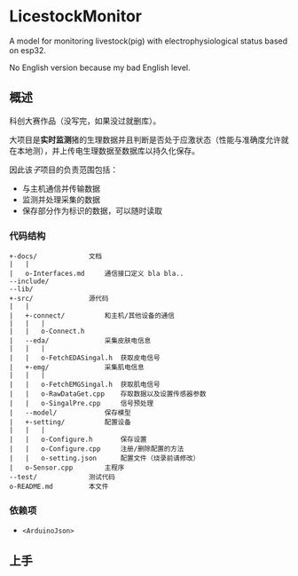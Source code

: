 # LicestockMonitor
A model for monitoring livestock(pig) with electrophysiological status based on esp32.

No English version because my bad English level.

## 概述

科创大赛作品（没写完，如果没过就删库）。

大项目是**实时监测**猪的生理数据并且判断是否处于应激状态（性能与准确度允许就在本地测），并上传电生理数据至数据库以持久化保存。

因此该*子*项目的负责范围包括：

- 与主机通信并传输数据
- 监测并处理采集的数据
- 保存部分作为标识的数据，可以随时读取

### 代码结构

```
+-docs/             文档
|   |
|   o-Interfaces.md     通信接口定义 bla bla..
--include/
--lib/
+-src/              源代码
|   |
|   +-connect/          和主机/其他设备的通信
|   |   |
|   |   o-Connect.h
|   --eda/              采集皮肤电信息
|   |   |
|   |   o-FetchEDASingal.h  获取皮电信号
|   +-emg/              采集肌电信息
|   |   |
|   |   o-FetchEMGSingal.h  获取肌电信号
|   |   o-RawDataGet.cpp    存取数据以及设置传感器参数
|   |   o-SingalPre.cpp     信号预处理
|   --model/            保存模型
|   +-setting/          配置设备
|   |   |
|   |   o-Configure.h       保存设置
|   |   o-Configure.cpp     注册/删除配置的方法
|   |   o-setting.json      配置文件（烧录前请修改）
|   o-Sensor.cpp        主程序
--test/             测试代码
o-README.md         本文件
```

### 依赖项

- `<ArduinoJson>`

## 上手
